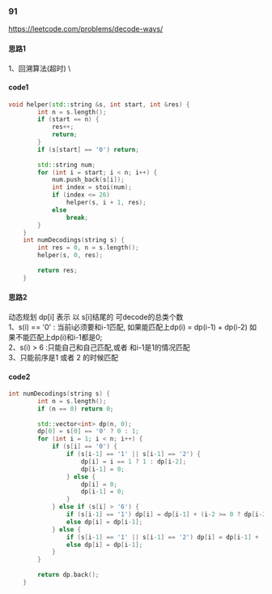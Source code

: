 ### 91
https://leetcode.com/problems/decode-ways/

#### 思路1
1、回溯算法(超时) 	\	

#### code1
```cpp
void helper(std::string &s, int start, int &res) {
        int n = s.length();
        if (start == n) {
            res++;
            return;
        }
        if (s[start] == '0') return;
        
        std::string num;
        for (int i = start; i < n; i++) {
            num.push_back(s[i]);
            int index = stoi(num);
            if (index <= 26) 
                helper(s, i + 1, res);
            else 
                break;
        }
    }
    int numDecodings(string s) {
        int res = 0, n = s.length();
        helper(s, 0, res);
        
        return res;
    }
```

#### 思路2
动态规划
dp[i] 表示 以 s[i]结尾的 可decode的总类个数 \
1、s(i) == '0' : 当前i必须要和i-1匹配, 如果能匹配上dp(i) = dp(i-1) + dp(i-2) 如果不能匹配上dp(i)和i-1都是0;\
2、s(i) > 6 :只能自己和自己匹配,或者 和i-1是1的情况匹配\
3、只能前序是1 或者 2 的时候匹配
#### code2
```cpp
int numDecodings(string s) {
        int n = s.length();
        if (n == 0) return 0;
    
        std::vector<int> dp(n, 0);
        dp[0] = s[0] == '0' ? 0 : 1;
        for (int i = 1; i < n; i++) {
            if (s[i] == '0') {
                if (s[i-1] == '1' || s[i-1] == '2') {
                    dp[i] = i == 1 ? 1 : dp[i-2];
                    dp[i-1] = 0;
                } else {
                    dp[i] = 0;
                    dp[i-1] = 0;
                }
            } else if (s[i] > '6') {
                if (s[i-1] == '1') dp[i] = dp[i-1] + (i-2 >= 0 ? dp[i-2] : 1);
                else dp[i] = dp[i-1];
            } else {
                if (s[i-1] == '1' || s[i-1] == '2') dp[i] = dp[i-1] + (i-2 >= 0 ? dp[i-2] : 1);
                else dp[i] = dp[i-1];
            }
        }
        
        return dp.back();
    }

```